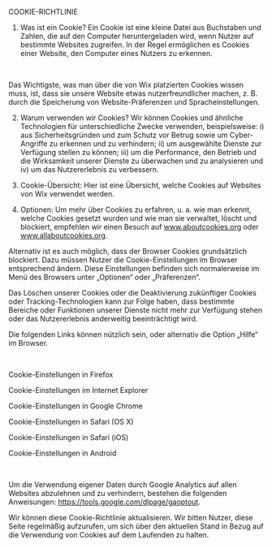 COOKIE-RICHTLINIE
1. Was ist ein Cookie?
Ein Cookie ist eine kleine Datei aus Buchstaben und Zahlen, die auf den Computer heruntergeladen wird, wenn Nutzer auf bestimmte Websites zugreifen. In der Regel ermöglichen es Cookies einer Website, den Computer eines Nutzers zu erkennen.

​

Das Wichtigste, was man über die von Wix platzierten Cookies wissen muss, ist, dass sie unsere Website etwas nutzerfreundlicher machen, z. B. durch die Speicherung von Website-Präferenzen und Spracheinstellungen.

2. Warum verwenden wir Cookies?
Wir können Cookies und ähnliche Technologien für unterschiedliche Zwecke verwenden, beispielsweise: i) aus Sicherheitsgründen und zum Schutz vor Betrug sowie um Cyber-Angriffe zu erkennen und zu verhindern; ii) um ausgewählte Dienste zur Verfügung stellen zu können; iii) um die Performance, den Betrieb und die Wirksamkeit unserer Dienste zu überwachen und zu analysieren und iv) um das Nutzererlebnis zu verbessern.

3. Cookie-Übersicht:
Hier ist eine Übersicht, welche Cookies auf Websites von Wix verwendet werden.

4. Optionen:
Um mehr über Cookies zu erfahren, u. a. wie man erkennt, welche Cookies gesetzt wurden und wie man sie verwaltet, löscht und blockiert, empfehlen wir einen Besuch auf www.aboutcookies.org oder www.allaboutcookies.org.

 

Alternativ ist es auch möglich, dass der Browser Cookies grundsätzlich blockiert. Dazu müssen Nutzer die Cookie-Einstellungen im Browser entsprechend ändern. Diese Einstellungen befinden sich normalerweise im Menü des Browsers unter „Optionen“ oder „Präferenzen“.

 

Das Löschen unserer Cookies oder die Deaktivierung zukünftiger Cookies oder Tracking-Technologien kann zur Folge haben, dass bestimmte Bereiche oder Funktionen unserer Dienste nicht mehr zur Verfügung stehen oder das Nutzererlebnis anderweitig beeinträchtigt wird.

 

Die folgenden Links können nützlich sein, oder alternativ die Option „Hilfe“ im Browser.

 

​

Cookie-Einstellungen in Firefox

 

Cookie-Einstellungen im Internet Explorer

 

Cookie-Einstellungen in Google Chrome

 

Cookie-Einstellungen in Safari (OS X)

 

Cookie-Einstellungen in Safari (iOS)

 

Cookie-Einstellungen in Android

 

​

Um die Verwendung eigener Daten durch Google Analytics auf allen Websites abzulehnen und zu verhindern, bestehen die folgenden Anweisungen: https://tools.google.com/dlpage/gaoptout.

 

Wir können diese Cookie-Richtlinie aktualisieren. Wir bitten Nutzer, diese Seite regelmäßig aufzurufen, um sich über den aktuellen Stand in Bezug auf die Verwendung von Cookies auf dem Laufenden zu halten.
